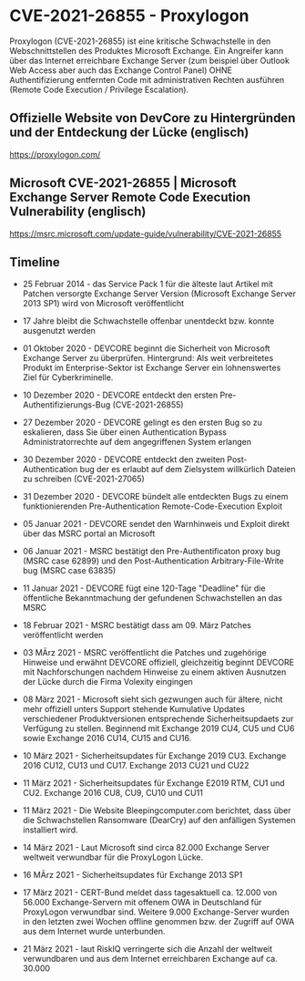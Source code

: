 # CVE-2021-26855 - Proxylogon

Proxylogon (CVE-2021-26855) ist eine kritische Schwachstelle in den Webschnittstellen des Produktes Microsoft Exchange. Ein Angreifer kann über das Internet erreichbare Exchange Server (zum beispiel über Outlook Web Access aber auch das Exchange Control Panel) OHNE Authentifizierung entfernten Code mit administrativen Rechten ausführen (Remote Code Execution / Privilege Escalation).

## Offizielle Website von DevCore zu Hintergründen und der Entdeckung der Lücke (englisch)

https://proxylogon.com/

## Microsoft CVE-2021-26855 | Microsoft Exchange Server Remote Code Execution Vulnerability (englisch)

https://msrc.microsoft.com/update-guide/vulnerability/CVE-2021-26855

## Timeline

* 25 Februar 2014 - das Service Pack 1 für die älteste laut Artikel mit Patchen versorgte Exchange Server Version (Microsoft Exchange Server 2013 SP1) wird von Microsoft veröffentlicht

* 17 Jahre bleibt die Schwachstelle offenbar unentdeckt bzw. konnte ausgenutzt werden

* 01 Oktober 2020 - DEVCORE beginnt die Sicherheit von Microsoft Exchange Server zu überprüfen. Hintergrund: Als weit verbreitetes Produkt im Enterprise-Sektor ist Exchange Server ein lohnenswertes Ziel für Cyberkriminelle.
* 10 Dezember 2020 - DEVCORE entdeckt den ersten Pre-Authentifizierungs-Bug (CVE-2021-26855)
* 27 Dezember 2020 - DEVCORE gelingt es den ersten Bug so zu eskalieren, dass Sie über einen Authentication Bypass Administratorrechte auf dem angegriffenen System erlangen
* 30 Dezember 2020 - DEVCORE entdeckt den zweiten Post-Authentication bug der es erlaubt auf dem Zielsystem willkürlich Dateien zu schreiben (CVE-2021-27065)
* 31 Dezember 2020 - DEVCORE bündelt alle entdeckten Bugs zu einem funktionierenden Pre-Authentication Remote-Code-Execution Exploit
* 05 Januar 2021 - DEVCORE sendet den Warnhinweis und Exploit direkt über das MSRC portal an Microsoft
* 06 Januar 2021 - MSRC bestätigt den Pre-Authentificaton proxy bug (MSRC case 62899) und den Post-Authentication Arbitrary-File-Write bug (MSRC case 63835)
* 11 Januar 2021 - DEVCORE fügt eine 120-Tage "Deadline" für die öffentliche Bekanntmachung der gefundenen Schwachstellen an das MSRC
* 18 Februar 2021 - MSRC bestätigt dass am 09. März Patches veröffentlicht werden
* 03 MÄrz 2021 - MSRC veröffentlicht die Patches und zugehörige Hinweise und erwähnt DEVCORE offiziell, gleichzeitig beginnt DEVCORE mit Nachforschungen nachdem Hinweise zu einem aktiven Ausnutzen der Lücke durch die Firma Volexity eingingen
* 08 März 2021 - Microsoft sieht sich gezwungen auch für ältere, nicht mehr offiziell unters Support stehende Kumulative Updates verschiedener Produktversionen entsprechende Sicherheitsupdaets zur Verfügung zu stellen.
Beginnend mit Exchange 2019 CU4, CU5 und CU6 sowie Exchange 2016 CU14, CU15 and CU16.
* 10 März 2021 - Sicherheitsupdates für Exchange 2019 CU3. Exchange 2016 CU12, CU13 und CU17. Exchange 2013 CU21 und CU22
* 11 März 2021 - Sicherheitsupdates für Exchange E2019 RTM, CU1 und CU2. Exchange 2016 CU8, CU9, CU10 und CU11
* 11 März 2021 - Die Website Bleepingcomputer.com berichtet, dass über die Schwachstellen Ransomware (DearCry) auf den anfälligen Systemen installiert wird.
* 14 März 2021 - Laut Microsoft sind circa 82.000 Exchange Server weltweit verwundbar für die ProxyLogon Lücke.
* 16 MÄrz 2021 - Sicherheitsupdates für Exchange 2013 SP1
* 17 März 2021 - CERT-Bund meldet dass tagesaktuell ca. 12.000 von 56.000 Exchange-Servern mit offenem OWA in Deutschland für ProxyLogon verwundbar sind. Weitere 9.000 Exchange-Server wurden in den letzten zwei Wochen offline genommen bzw. der Zugriff auf OWA aus dem Internet wurde unterbunden.
* 21 März 2021 - laut RiskIQ verringerte sich die Anzahl der weltweit verwundbaren und aus dem Internet erreichbaren Exchange auf ca. 30.000

